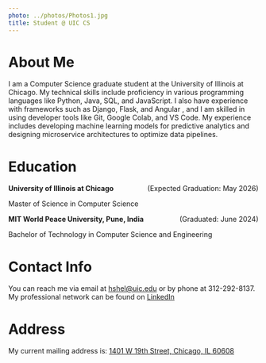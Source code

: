 ```yaml
---
photo: ../photos/Photos1.jpg
title: Student @ UIC CS 
---
```

# About Me



I am a Computer Science graduate student at the University of Illinois at Chicago. My technical skills include proficiency in various programming languages like Python, Java, SQL, and JavaScript. I also have experience with frameworks such as Django, Flask, and Angular , and I am skilled in using developer tools like Git, Google Colab, and VS Code. My experience includes developing machine learning models for predictive analytics and designing microservice architectures to optimize data pipelines.


# Education





<div style="display: flex; justify-content: space-between; align-items: center;">
<span><strong>University of Illinois at Chicago</strong></span>
<span>(Expected Graduation: May 2026)</span>
</div>

Master of Science in Computer Science 




<div style="display: flex; justify-content: space-between; align-items: center;">
<span><strong>MIT World Peace University, Pune, India</strong></span>
<span>(Graduated: June 2024)</span>
</div>

Bachelor of Technology in Computer Science and Engineering 




# Contact Info


You can reach me via email at hshel@uic.edu or by phone at 312-292-8137. My professional network can be found on [LinkedIn](https://www.linkedin.com/in/harsh-shelke/)

# Address

My current mailing address is:
[1401 W 19th Street, Chicago, IL 60608](https://maps.google.com/maps?q=1401+W+19th+Street,+Chicago,+IL+60608)